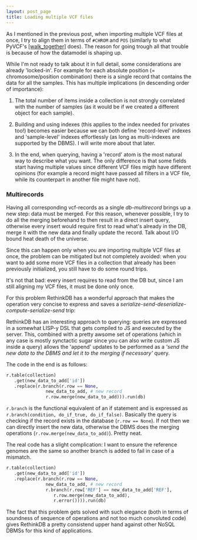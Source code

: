 ```yaml
---
layout: post_page
title: Loading multiple VCF files
---
```


As I mentioned in the previous post, when importing multiple VCF files at once, I try to align them in terms of `#CHROM` and `POS` (similarly to what PyVCF's [[walk_together]](http://pyvcf.readthedocs.org/en/latest/FILTERS.html#vcf.utils.walk_together) does). The reason for going trough all that trouble is because of how the datamodel is shaping up.

While I'm not ready to talk about it in full detail, some considerations are already 'locked-in'. For example for each absolute position (= chromosome/position combination) there is a single record that contains the data for all the samples. This has multiple implications (in descending order of importance):

1. The total number of items inside a collection is not strongly correlated with the number of samples (as it would be if we created a different object for each sample).

2. Building and using indexes (this applies to the index needed for privates too!) becomes easier because we can both define 'record-level' indexes and 'sample-level' indexes effortlessly (as long as multi-indexes are supported by the DBMS). I will write more about that later.

3. In the end, when querying, having a 'record' atom is the most natural way to describe what you want. The only difference is that some fields start having multiple values since different VCF files migth have different opinions (for example a record might have passed all filters in a VCF file, while its counterpart in another file might have not).

### Multirecords ###

Having all corresponding vcf-records as a single *db-multirecord* brings up a new step: data must be merged. For this reason, whenever possible, I try to do all the merging beforehand to then result in a direct insert query, otherwise every insert would require first to read what's already in the DB, merge it with the new data and finally update the record. Talk about I/O bound heat death of the universe.

Since this can happen only when you are importing multiple VCF files at once, the problem can be mitigated but not completely avoided: when you want to add some more VCF files in a collection that already has been previously initialized, you still have to do some round trips.

It's not that bad: every insert requires to read from the DB but, since I am still aligning my VCF files, it must be done only once.

For this problem RethinkDB has a wonderful approach that makes the operation very concise to express and saves a *serialize-send-deserialize-compute-serialize-send* trip:

RethinkDB has an interesting approach to querying: queries are expressed in a somewhat LISP-y DSL that gets compiled to JS and executed by the server. This, combined with a pretty awsome set of operations (which in any case is mostly synctactic sugar since you can also write custom JS inside a query) allows the 'append' updates to be performed as a *'send the new data to the DBMS and let it to the merging if necessary'* query.

The code in the end is as follows:

```python
r.table(collection)
   .get(new_data_to_add['id'])
   .replace(r.branch(r.row == None, 
               new_data_to_add, # new record
               r.row.merge(new_data_to_add))).run(db)
```
`r.branch` is the functional equivalent of an if statement and is expressed as `r.branch(condition, do_if_true, do_if_false)`. Basically the query is checking if the record exists in the database (`r.row == None`). If not then we can directly insert the new data, otherwise the DBMS does the merging operations (`r.row.merge(new_data_to_add)`). Pretty neat.

The real code has a slight complication: I want to ensure the reference genomes are the same so another branch is added to fail in case of a mismatch.

```python
r.table(collection)
   .get(new_data_to_add['id'])
   .replace(r.branch(r.row == None, 
               new_data_to_add, # new record
               r.branch(r.row['REF'] == new_data_to_add['REF'],
                  r.row.merge(new_data_to_add),
                  r.error()))).run(db)
```

The fact that this problem gets solved with such elegance (both in terms of soundness of sequence of operations and not too much convoluted code) gives RethinkDB a pretty consistend upper hand against other NoSQL DBMSs for this kind of applications.

